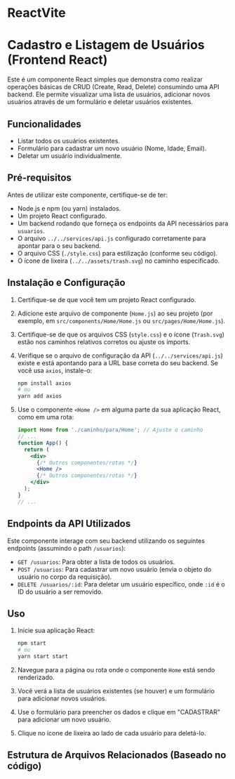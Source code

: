 # ReactVite
# Cadastro e Listagem de Usuários (Frontend React)

Este é um componente React simples que demonstra como realizar operações básicas de CRUD (Create, Read, Delete) consumindo uma API backend. Ele permite visualizar uma lista de usuários, adicionar novos usuários através de um formulário e deletar usuários existentes.

## Funcionalidades

* Listar todos os usuários existentes.
* Formulário para cadastrar um novo usuário (Nome, Idade, Email).
* Deletar um usuário individualmente.

## Pré-requisitos

Antes de utilizar este componente, certifique-se de ter:

* Node.js e npm (ou yarn) instalados.
* Um projeto React configurado.
* Um backend rodando que forneça os endpoints da API necessários para `usuarios`.
* O arquivo `../../services/api.js` configurado corretamente para apontar para o seu backend.
* O arquivo CSS (`./style.css`) para estilização (conforme seu código).
* O ícone de lixeira (`../../assets/trash.svg`) no caminho especificado.

## Instalação e Configuração

1.  Certifique-se de que você tem um projeto React configurado.
2.  Adicione este arquivo de componente (`Home.js`) ao seu projeto (por exemplo, em `src/components/Home/Home.js` ou `src/pages/Home/Home.js`).
3.  Certifique-se de que os arquivos CSS (`style.css`) e o ícone (`Trash.svg`) estão nos caminhos relativos corretos ou ajuste os imports.
4.  Verifique se o arquivo de configuração da API (`../../services/api.js`) existe e está apontando para a URL base correta do seu backend. Se você usa `axios`, instale-o:

    ```bash
    npm install axios
    # ou
    yarn add axios
    ```
5.  Use o componente `<Home />` em alguma parte da sua aplicação React, como em uma rota:

    ```jsx
    import Home from './caminho/para/Home'; // Ajuste o caminho
    // ...
    function App() {
      return (
        <div>
          {/* Outros componentes/rotas */}
          <Home />
          {/* Outros componentes/rotas */}
        </div>
      );
    }
    // ...
    ```

## Endpoints da API Utilizados

Este componente interage com seu backend utilizando os seguintes endpoints (assumindo o path `/usuarios`):

* `GET /usuarios`: Para obter a lista de todos os usuários.
* `POST /usuarios`: Para cadastrar um novo usuário (envia o objeto do usuário no corpo da requisição).
* `DELETE /usuarios/:id`: Para deletar um usuário específico, onde `:id` é o ID do usuário a ser removido.

## Uso

1.  Inicie sua aplicação React:

    ```bash
    npm start
    # ou
    yarn start start
    ```
2.  Navegue para a página ou rota onde o componente `Home` está sendo renderizado.
3.  Você verá a lista de usuários existentes (se houver) e um formulário para adicionar novos usuários.
4.  Use o formulário para preencher os dados e clique em "CADASTRAR" para adicionar um novo usuário.
5.  Clique no ícone de lixeira ao lado de cada usuário para deletá-lo.

## Estrutura de Arquivos Relacionados (Baseado no código)

